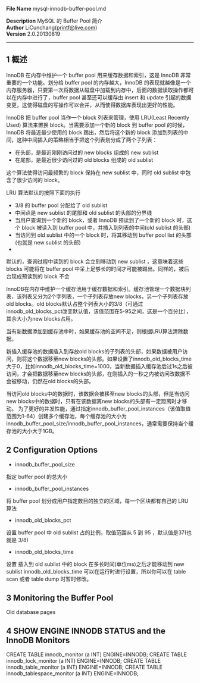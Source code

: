 **File Name** mysql-innodb-buffer-pool.md  

**Description** MySQL 的 Buffer Pool 简介   
**Author** LiCunchang(printf@live.com)  
**Version** 2.0.20130819  

------

## 1 概述

InnoDB 在内存中维护一个 buffer pool 用来缓存数据和索引，这是 InnoDB 非常重要的一个功能。划分给 buffer pool 的内存越大，InnoDB 的表现就越像是一个内存服务器，只要第一次将数据从磁盘中加载到内存中，后面的数据读取操作都可以在内存中进行了，buffer pool 甚至还可以缓存由 insert 和 update 引起的数据变更，这使得磁盘的写操作可以合并，从而使得数据库表现出更好的性能。

InnoDB 把 buffer pool 当作一个 block 列表来管理，使用 LRU(Least Recently Used) 算法来置换 block。当需要添加一个新的 block 到 buffer pool 的时候，InnoDB 将最近最少使用的 block 踢出，然后将这个新的 block 添加到列表的中间，这种中间插入的策略相当于把这个列表划分成了两个子列表：

* 在头部，是最近刚刚访问过的 new blocks 组成的 new sublist
* 在尾部，是最近很少访问过的 old blocks 组成的 old sublist

这个算法使得访问最频繁的 block 保持在 new sublist 中，同时 old sublist 中包含了很少访问的 block。

LRU 算法默认的按照下面的执行

* 3/8 的 buffer pool 分配给了 old sublist
* 中间点是 new sublist 的尾部和 old sublist 的头部的分界线
* 当用户查询到一个新的 block，或者 InnoDB 预读到了一个新的 block 时，这个 block 被读入到 buffer pool 中，并插入到列表的中间(old sublist 的头部)
* 当访问到 old sublist 中的一个 block 时，将其移动到 buffer pool list 的头部(也就是 new sublist 的头部)
* 

默认的，查询过程中读到的 block 会立刻移动到 new sublist ，这意味着这些 blocks 可能将在 buffer pool 中呆上足够长的时间才可能被踢出。同样的，被后台现成预读到的 block 不会










InnoDB在内存中维护一个缓存池用于缓存数据和索引。缓存池管理一个数据块列表，该列表又分为2个字列表，一个子列表存放new blocks，另一个子列表存放old blocks。old blocks默认占整个列表大小的3/8（可通过innodb_old_blocks_pct改变默认值，该值范围在5-95之间，这是一个百分比），其余大小为new blocks占用。
 
当有新数据添加到缓存池中时，如果缓存池的空间不足，则根据LRU算法清除数据。
 
新插入缓存池的数据插入到存放old blocks的子列表的头部，如果数据被用户访问，则将这个数据移至new blocks的头部。如果设置了innodb_old_blocks_time大于0，比如innodb_old_blocks_time=1000，当新数据插入缓存池后过1s之后被访问，才会把数据移至new blocks的头部，在刚插入的一秒之内被访问改数据不会被移动，仍然在old blocks的头部。
 
当访问old blocks中的数据时，该数据会被移至new blocks的头部，但是当访问new blocks中的数据时，只有在该数据离new blocks的头部有一定距离时才移动。
为了更好的并发性能，通过指定innodb_buffer_pool_instances（该值取值范围为1-64）创建多个缓存池，每个缓存池的大小为
innodb_buffer_pool_size/innodb_buffer_pool_instances，通常需要保持当个缓存池的大小大于1GB。




## 2 Configuration Options

* innodb\_buffer\_pool\_size

指定 buffer pool 的总大小

* innodb\_buffer\_pool\_instances

将 buffer pool 划分成用户指定数目的独立的区域，每一个区块都有自己的 LRU 算法

* innodb\_old\_blocks\_pct

设置 buffer pool 中 old sublist 占的比例，取值范围从 5 到 95 ，默认值是37(也就是 3/8)

* innodb\_old\_blocks\_time

设置 插入到 old sublist 中的 block 在多长时间(单位ms)之后才能移动到 new sublist
innodb_old_blocks_time 可以在运行时进行设置，所以你可以在 table scan 或者 table dump 时暂时修改。

## 3 Monitoring the Buffer Pool


Old database pages






## 4 SHOW ENGINE INNODB STATUS and the InnoDB Monitors



CREATE TABLE innodb_monitor (a INT) ENGINE=INNODB;
CREATE TABLE innodb_lock_monitor (a INT) ENGINE=INNODB;
CREATE TABLE innodb_table_monitor (a INT) ENGINE=INNODB;
CREATE TABLE innodb_tablespace_monitor (a INT) ENGINE=INNODB;




